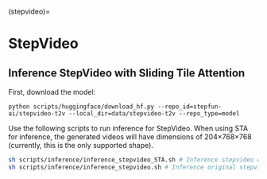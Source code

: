 (stepvideo)=

# StepVideo
## Inference StepVideo with Sliding Tile Attention
First, download the model:

```
python scripts/huggingface/download_hf.py --repo_id=stepfun-ai/stepvideo-t2v --local_dir=data/stepvideo-t2v --repo_type=model 
```

Use the following scripts to run inference for StepVideo. When using STA for inference, the generated videos will have dimensions of 204×768×768 (currently, this is the only supported shape).

```bash
sh scripts/inference/inference_stepvideo_STA.sh # Inference stepvideo with STA
sh scripts/inference/inference_stepvideo.sh # Inference original stepvideo
```
